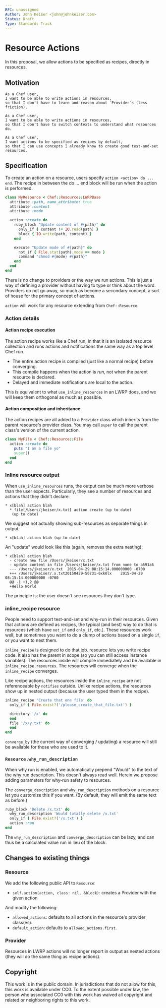 ```yaml
---
RFC: unassigned
Author: John Keiser <john@johnkeiser.com>
Status: Draft
Type: Standards Track
---
```


# Resource Actions

In this proposal, we allow actions to be specified as recipes, directly in resources.

## Motivation

    As a Chef user,
    I want to be able to write actions in resources,
    so that I don't have to learn and reason about `Provider`s (less friction).

    As a Chef user,
    I want to be able to write actions in resources,
    so that I don't have to switch contexts to understand what resources do.

    As a Chef user,
    I want actions to be specified as recipes by default,
    so that I can use concepts I already know to create good test-and-set resources.

## Specification

To create an action on a resource, users specify `action <action> do ... end`.
The recipe in between the do ... end block will be run when the action is
performed.

```ruby
class MyResource < Chef::Resource::LWRPBase
  attribute :path, name_attribute: true
  attribute :content
  attribute :mode

  action :create do
    ruby_block "Update content of #{path}" do
      only_if { content != IO.read(path) }
      block { IO.write(path, content) }
    end

    execute "Update mode of #{path}" do
      not_if { File.stat(path).mode == mode }
      command "chmod #{mode} #{path}"
    end
  end
end
```

There is no change to providers or the way we run actions.  This is just a way
of defining a provider without having to type or think about the word.  Providers
do not go away, so much as become a secondary concept, a sort of house for the
primary concept of actions.

`action` will work for any resource extending from `Chef::Resource`.

### Action details

#### Action recipe execution

The action recipe works like a Chef run, in that it is an isolated resource
collection and runs actions and notifications the same way as a top level Chef
run.

- The entire action recipe is compiled (just like a normal recipe) before
  converging.
- This compile happens when the action is *run*, not when the parent resource
  is declared.
- Delayed and immediate notifications are local to the action.

This is equivalent to what `use_inline_resources` in an LWRP does, and we will
keep them orthogonal as much as possible.

#### Action composition and inheritance

The action recipes are all added to a `Provider` class which inherits from the
parent resource's provider class.  You may call `super` to call the parent
class's version of the current action.

```ruby
class MyFile < Chef::Resource::File
  action :create do
    puts "I am a file yo"
    super()
  end
end
```

### Inline resource output

When `use_inline_resources` runs, the output can be much more verbose than the
user expects.  Particularly, they see a number of resources and actions that they didn't declare:

```
* x[blah] action blah
  * file[/Users/jkeiser/x.txt] action create (up to date)
   (up to date)
```

We suggest not actually showing sub-resources as separate things in output:

```
* x[blah] action blah (up to date)
```

An "update" would look like this (again, removes the extra nesting):

```
* x[blah] action blah
  - create new file /Users/jkeiser/x.txt
  - update content in file /Users/jkeiser/x.txt from none to a591a6
  --- /Users/jkeiser/x.txt	2015-04-29 08:15:14.000000000 -0700
  +++ /Users/jkeiser/.x.txt20150429-56731-6xk0lx	2015-04-29 08:15:14.000000000 -0700
  @@ -1 +1,2 @@
  +Hello World
```

The principle is: the user doesn't see resources they don't type.

### inline_recipe resource

People need to support test-and-set and why-run in their resources. Given that
actions are defined as recipes, the typical (and best) way to do that is
resources (which have `not_if` and `only_if`, etc.). These resources work well,
but sometimes you want to do a clump of actions based on a single `if`, or you
want to nest them.

`inline_recipe` is designed to do that job.  resource lets you write recipe
code. It also has the parent in scope (so you can still access instance
variables). The resources inside will compile immediately and be available in
`inline_recipe.resources`.  The resources will converge when the `inline_recipe`
converges.

Like recipe actions, the resources inside the `inline_recipe` are not
referenceable by `notifies` outside.  Unlike recipe actions, the resources show
up in nested output (because the user typed them in the recipe).

```ruby
inline_recipe 'Create that one file' do
  only_if { File.exist?('/please_create_that_file.txt') }

  directory '/x' do
  end
  file '/x/y.txt' do
  end
end
```

`converge_by` (the current way of converging / updating) a resource will still
be available for those who are used to it.

### `Resource.why_run_description`

When why run is enabled, we automatically prepend "Would" to the text of the
why run description.  This doesn't always read well.  Herein we propose adding
parameters for why-run safety to resources.

The `converge_description` and `why_run_description` methods on a resource let
you customize this if you want.  (By default, they will emit the same text as
before.)

```ruby
ruby_block 'Delete /x.txt' do
  why_run_description 'Would totally delete /x.txt'
  only_if { File.exist?('/x.txt') }
  action :run
end
```

The `why_run_description` and `converge_description` can be lazy, and can thus
be a calculated value run in lieu of the block.

## Changes to existing things

### Resource

We add the following public API to `Resource`:

- `self.action(action, class: nil, &block)`: creates a Provider with the given
  action

And modify the following:

- `allowed_actions`: defaults to all actions in the resource's provider class(es).
- `default_action`: defaults to `allowed_actions.first`.

### Provider

Resources in LWRP actions will no longer report in output as nested actions
(they will do the same thing as recipe actions).

## Copyright

This work is in the public domain. In jurisdictions that do not allow for this,
this work is available under CC0. To the extent possible under law, the person
who associated CC0 with this work has waived all copyright and related or
neighboring rights to this work.
